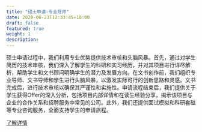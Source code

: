 ```yaml
---
title: "硕士申请-专业导师"
date: 2020-06-23T12:33:45+10:00
draft: false
featured: true
weight: 1
description: 
---
```


硕士申请过程中，我们利用专业优势提供技术审核和头脑风暴。首先，通过对学生简历的技术审核，我们深入了解学生的科研和实习经历，并对其项目进行详尽解析，帮助学生和文书顾问明确学生的潜力及发展方向。在文书创作前，我们组织专业导师、文书导师和学生进行头脑风暴，以激发实际可行的创新思路和灵感。文书完成后，进行技术审核以确保其严谨性和实施性。申请流程结束后，我们提供关于学生获得Offer的深入分析，包括项目内部详情和在读生经验分享，揭示该项目与企业的合作关系和招聘服务中常见的公司。此外，我们还提供面试模拟和科研套磁等专业咨询服务，全面支持学生的申请旅程。

[了解详情](https://drive.google.com/file/d/1-WImnBVsc40P0ouLZbHR1Xm7Cp5mTUwM/view?usp=sharing)